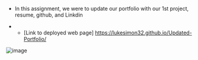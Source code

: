 * In this assignment, we were to update our portfolio with our 1st project, resume, github, and Linkdin

* * [Link to deployed web page] https://lukesimon32.github.io/Updated-Portfolio/

![image](https://user-images.githubusercontent.com/84144642/129140417-3c56b8ff-c74e-4cb6-8426-d2b92fe3f541.png)
